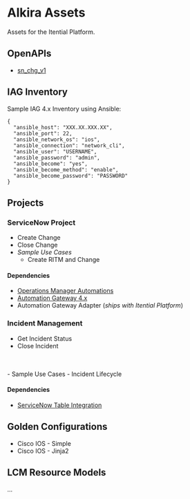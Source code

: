 # Alkira Assets
Assets for the Itential Platform.

## OpenAPIs
- [sn_chg_v1](./OpenAPIs/test.swagger.json)

## IAG Inventory
Sample IAG 4.x Inventory using Ansible:
```
{
  "ansible_host": "XXX.XX.XXX.XX",
  "ansible_port": 22,
  "ansible_network_os": "ios",
  "ansible_connection": "network_cli",
  "ansible_user": "USERNAME",
  "ansible_password": "admin",
  "ansible_become": "yes",
  "ansible_become_method": "enable",
  "ansible_become_password": "PASSWORD"
}
```

## Projects
### ServiceNow Project
- Create Change
- Close Change
- _Sample Use Cases_
    - Create RITM and Change

#### Dependencies
- [Operations Manager Automations](./Automations/)
- [Automation Gateway 4.x](https://www.itential.com/automation-gateway/)
- Automation Gateway Adapter \(_ships with Itential Platform_\)

### Incident Management
- Get Incident Status
- Close Incident
<br />
<br />
- Sample Use Cases
    - Incident Lifecycle

#### Dependencies
- [ServiceNow Table Integration](./OpenAPI/table_api)

## Golden Configurations
- Cisco IOS - Simple
- Cisco IOS - Jinja2

## LCM Resource Models

...


